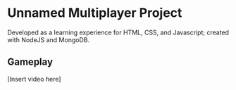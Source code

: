 # Unnamed Multiplayer Project
Developed as a learning experience for HTML, CSS, and Javascript; created with NodeJS and MongoDB.

## Gameplay
[Insert video here]
